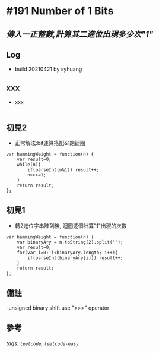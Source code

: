 # \#191 Number of 1 Bits
## *傳入一正整數,計算其二進位出現多少次"1"*
## Log
 - build 20210421 by syhuang

## xxx
 - xxx
```javascript=
```
## 初見2
 - 正常解法:bit運算搭配&1跑迴圈
```javascript=
var hammingWeight = function(n) {
    var result=0;
    while(n){
        if(parseInt(n&1)) result++;
        n>>>=1;
    }
    return result;
};
```
## 初見1
 - 轉2進位字串陣列後, 迴圈逐個計算"1"出現的次數
```javascript=
var hammingWeight = function(n) {
    var binaryAry = n.toString(2).split('');
    var result=0;
    for(var i=0; i<binaryAry.length; i++){
        if(parseInt(binaryAry[i])) result++;
    }
    return result;
};
```
## 備註
 -unsigned binary shift use ">>>" operator
## 參考
###### tags: `leetcode`, `leetcode-easy`
